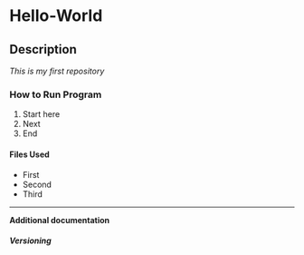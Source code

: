 # Hello-World
## Description
*This is my first repository*
### How to Run Program
1. Start here
2. Next
3. End
#### Files Used
- First
- Second
- Third 
---
**Additional documentation**
##### Versioning
